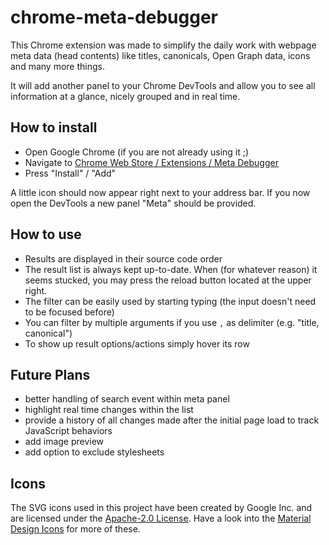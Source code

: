 # chrome-meta-debugger

This Chrome extension was made to simplify the daily work with webpage meta data (head contents) like
titles, canonicals, Open Graph data, icons and many more things.

It will add another panel to your Chrome DevTools and allow you to see all information at a glance, nicely grouped
and in real time.

## How to install

- Open Google Chrome (if you are not already using it ;)
- Navigate to [Chrome Web Store / Extensions / Meta Debugger](https://chrome.google.com/webstore/detail/meta-debugger/jfpdemgdamgplelnlmaecbonkfgfgomp)
- Press "Install" / "Add"

A little icon should now appear right next to your address bar.
If you now open the DevTools a new panel "Meta" should be provided.

## How to use

- Results are displayed in their source code order
- The result list is always kept up-to-date. When (for whatever reason) it seems stucked,
  you may press the reload button located at the upper right.
- The filter can be easily used by starting typing (the input doesn't need to be focused before)
- You can filter by multiple arguments if you use `,` as delimiter (e.g. "title, canonical")
- To show up result options/actions simply hover its row

## Future Plans

- better handling of search event within meta panel
- highlight real time changes within the list
- provide a history of all changes made after the initial page load to track JavaScript behaviors
- add image preview
- add option to exclude stylesheets

## Icons

The SVG icons used in this project have been created by Google Inc. and
are licensed under the [Apache-2.0 License](https://github.com/google/material-design-icons/blob/master/LICENSE).
Have a look into the [Material Design Icons](https://github.com/google/material-design-icons) for more of these.
